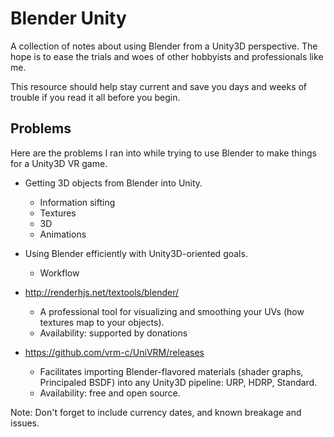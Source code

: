 # Blender Unity

A collection of notes about using Blender from a Unity3D perspective. The hope is to ease the trials and woes of other hobbyists and professionals like me.

This resource should help stay current and save you days and weeks of trouble if you read it all before you begin.

## Problems
Here are the problems I ran into while trying to use Blender to make things for a Unity3D VR game.

 - Getting 3D objects from Blender into Unity.
   - Information sifting
   - Textures
   - 3D
   - Animations
 - Using Blender efficiently with Unity3D-oriented goals.
   - Workflow
 

- http://renderhjs.net/textools/blender/
  - A professional tool for visualizing and smoothing your UVs (how textures map to your objects).
  - Availability: supported by donations
- https://github.com/vrm-c/UniVRM/releases
  - Facilitates importing Blender-flavored materials (shader graphs, Principaled BSDF) into any Unity3D pipeline: URP, HDRP, Standard.
  - Availability: free and open source.

Note: Don't forget to include currency dates, and known breakage and issues.
